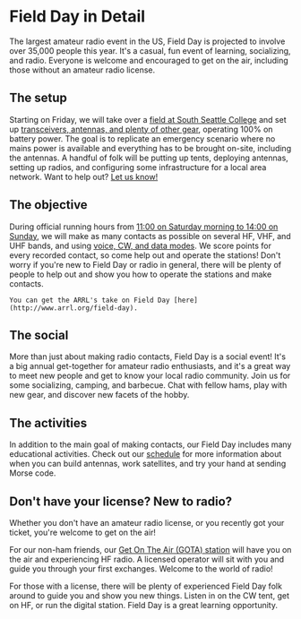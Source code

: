 # Field Day in Detail

The largest amateur radio event in the US, Field Day is projected to involve over 35,000 people this year. It's a casual, fun event of learning, socializing, and radio. Everyone is welcome and encouraged to get on the air, including those without an amateur radio license.

## The setup

Starting on Friday, we will take over a [field at South Seattle College](./location) and set up [transceivers, antennas, and plenty of other gear](./setup), operating 100% on battery power. The goal is to replicate an emergency scenario where no mains power is available and everything has to be brought on-site, including the antennas. A handful of folk will be putting up tents, deploying antennas, setting up radios, and configuring some infrastructure for a local area network. Want to help out? [Let us know!](https://docs.google.com/forms/d/e/1FAIpQLSfEryvQJh8ALbX9AqE9-uXQiCOKJ9_C5kabrBPTYQ0zk262Vg/viewform?usp=sf_link)

## The objective

 During official running hours from [11:00 on Saturday morning to 14:00 on Sunday](./schedule), we will make as many contacts as possible on several HF, VHF, and UHF bands, and using [voice, CW, and data modes](./setup). We score points for every recorded contact, so come help out and operate the stations! Don't worry if you're new to Field Day or radio in general, there will be plenty of people to help out and show you how to operate the stations and make contacts.

```{note}
You can get the ARRL's take on Field Day [here](http://www.arrl.org/field-day).
```

## The social

More than just about making radio contacts, Field Day is a social event! It's a big annual get-together for amateur radio enthusiasts, and it's a great way to meet new people and get to know your local radio community. Join us for some socializing, camping, and barbecue. Chat with fellow hams, play with new gear, and discover new facets of the hobby.

## The activities

In addition to the main goal of making contacts, our Field Day includes many educational activities. Check out our [schedule](./schedule) for more information about when you can build antennas, work satellites, and try your hand at sending Morse code.

## Don't have your license? New to radio?

Whether you don't have an amateur radio license, or you recently got your ticket, you're welcome to get on the air!

For our non-ham friends, our [Get On The Air (GOTA) station](https://www.arrl.org/files/file/Field-Day/2022/1_82-FD%20GOTA%20FAQ.pdf) will have you on the air and experiencing HF radio. A licensed operator will sit with you and guide you through your first exchanges. Welcome to the world of radio!

For those with a license, there will be plenty of experienced Field Day folk around to guide you and show you new things. Listen in on the CW tent, get on HF, or run the digital station. Field Day is a great learning opportunity.
